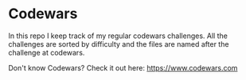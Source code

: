 # Codewars

In this repo I keep track of my regular codewars challenges.
All the challenges are sorted by difficulty and the files are named after the challenge at codewars.

Don't know Codewars? 
Check it out here: https://www.codewars.com
